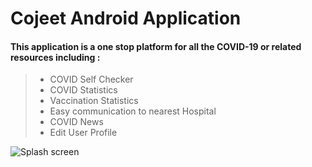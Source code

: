 # Cojeet Android Application

#### This application is a one stop platform for all the COVID-19 or related resources including :
> - COVID Self Checker
> - COVID Statistics
> - Vaccination Statistics
> - Easy communication to nearest Hospital
> - COVID News
> - Edit User Profile

![Splash screen](/assets/images/1.png)
